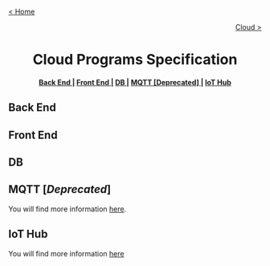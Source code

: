 [< Home](../README.md)

[<p align="right">Cloud ></p>](./README.md)

**<h1 align="center">Cloud Programs Specification</h1>**

<div align="center">  
<h4>
    <a href="#back-end"> Back End </a>
  | <a href="#front-end"> Front End </a>
  | <a href="#db"> DB </a>
  | <a href="#mqtt-deprecated"> MQTT [Deprecated] </a>
  | <a href="#iot-hub"> IoT Hub </a>
  
</h4>
</div>

## **Back End**

## **Front End**

## **DB**

## **MQTT** [*Deprecated*]

You will find more information [here](../MQTT/README.md).

## **IoT Hub**

You will find more information [here](../IoT_Hub/README.md)